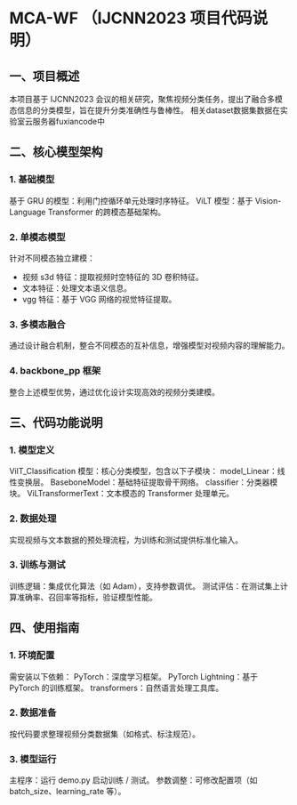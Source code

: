 # MCA-WF （IJCNN2023 项目代码说明）
## 一、项目概述
本项目基于 IJCNN2023 会议的相关研究，聚焦视频分类任务，提出了融合多模态信息的分类模型，旨在提升分类准确性与鲁棒性。
相关dataset数据集数据在实验室云服务器fuxiancode中
## 二、核心模型架构
### 1. 基础模型
基于 GRU 的模型：利用门控循环单元处理时序特征。
ViLT 模型：基于 Vision-Language Transformer 的跨模态基础架构。
### 2. 单模态模型
针对不同模态独立建模：
- 视频 s3d 特征：提取视频时空特征的 3D 卷积特征。
- 文本特征：处理文本语义信息。
- vgg 特征：基于 VGG 网络的视觉特征提取。
### 3. 多模态融合
通过设计融合机制，整合不同模态的互补信息，增强模型对视频内容的理解能力。
### 4. backbone_pp 框架
整合上述模型优势，通过优化设计实现高效的视频分类建模。
## 三、代码功能说明
### 1. 模型定义
VilT_Classification 模型：核心分类模型，包含以下子模块：
model_Linear：线性变换层。
BaseboneModel：基础特征提取骨干网络。
classifier：分类器模块。
ViLTransformerText：文本模态的 Transformer 处理单元。
### 2. 数据处理
实现视频与文本数据的预处理流程，为训练和测试提供标准化输入。
### 3. 训练与测试
训练逻辑：集成优化算法（如 Adam），支持参数调优。
测试评估：在测试集上计算准确率、召回率等指标，验证模型性能。
## 四、使用指南
### 1. 环境配置
需安装以下依赖：
PyTorch：深度学习框架。
PyTorch Lightning：基于 PyTorch 的训练框架。
transformers：自然语言处理工具库。
### 2. 数据准备
按代码要求整理视频分类数据集（如格式、标注规范）。
### 3. 模型运行
主程序：运行 demo.py 启动训练 / 测试。
参数调整：可修改配置项（如 batch_size、learning_rate 等）。

